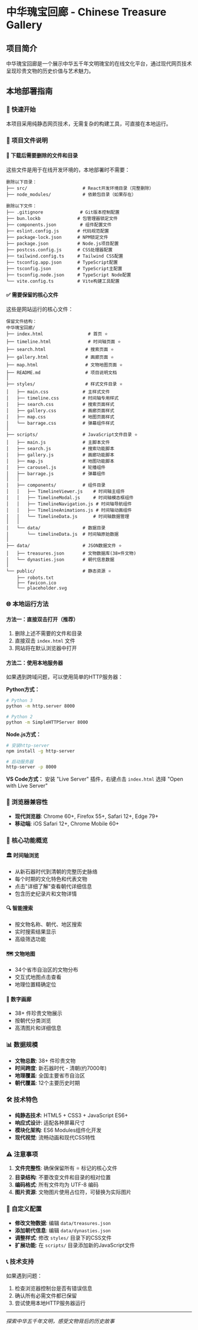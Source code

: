 
# 中华瑰宝回廊 - Chinese Treasure Gallery

## 项目简介
中华瑰宝回廊是一个展示中华五千年文明瑰宝的在线文化平台，通过现代网页技术呈现珍贵文物的历史价值与艺术魅力。

## 本地部署指南

### 🚀 快速开始
本项目采用纯静态网页技术，无需复杂的构建工具，可直接在本地运行。

### 📁 项目文件说明

#### 🔴 下载后需要删除的文件和目录
这些文件是用于在线开发环境的，本地部署时不需要：

```
删除以下目录：
├── src/                     # React开发环境目录（完整删除）
├── node_modules/            # 依赖包目录（如果存在）

删除以下文件：
├── .gitignore              # Git版本控制配置
├── bun.lockb              # 包管理器锁定文件
├── components.json         # 组件配置文件
├── eslint.config.js       # 代码规范配置
├── package-lock.json      # NPM锁定文件
├── package.json           # Node.js项目配置
├── postcss.config.js      # CSS处理器配置
├── tailwind.config.ts     # Tailwind CSS配置
├── tsconfig.app.json      # TypeScript配置
├── tsconfig.json          # TypeScript主配置
├── tsconfig.node.json     # TypeScript Node配置
└── vite.config.ts         # Vite构建工具配置
```

#### ✅ 需要保留的核心文件
这些是网站运行的核心文件：

```
保留文件结构：
中华瑰宝回廊/
├── index.html                 # 首页 ⭐
├── timeline.html              # 时间轴页面 ⭐
├── search.html               # 搜索页面 ⭐
├── gallery.html              # 画廊页面 ⭐
├── map.html                  # 文物地图页面 ⭐
├── README.md                 # 项目说明文档
│
├── styles/                   # 样式文件目录 ⭐
│   ├── main.css             # 主样式文件
│   ├── timeline.css         # 时间轴专用样式
│   ├── search.css           # 搜索页面样式
│   ├── gallery.css          # 画廊页面样式
│   ├── map.css              # 地图页面样式
│   └── barrage.css          # 弹幕组件样式
│
├── scripts/                 # JavaScript文件目录 ⭐
│   ├── main.js              # 主脚本文件
│   ├── search.js            # 搜索功能脚本
│   ├── gallery.js           # 画廊功能脚本
│   ├── map.js               # 地图功能脚本
│   ├── carousel.js          # 轮播组件
│   ├── barrage.js           # 弹幕组件
│   │
│   ├── components/          # 组件目录
│   │   ├── TimelineViewer.js    # 时间轴主组件
│   │   ├── TimelineModal.js     # 时间轴模态框组件
│   │   ├── TimelineNavigation.js # 时间轴导航组件
│   │   ├── TimelineAnimations.js # 时间轴动画组件
│   │   └── TimelineData.js      # 时间轴数据管理
│   │
│   └── data/                # 数据目录
│       └── timelineData.js  # 时间轴原始数据
│
├── data/                    # JSON数据文件 ⭐
│   ├── treasures.json       # 文物数据库(38+件文物)
│   └── dynasties.json       # 朝代信息数据
│
└── public/                  # 静态资源 ⭐
    ├── robots.txt
    ├── favicon.ico
    └── placeholder.svg
```

### 🌐 本地运行方法

#### 方法一：直接双击打开（推荐）
1. 删除上述不需要的文件和目录
2. 直接双击 `index.html` 文件
3. 网站将在默认浏览器中打开

#### 方法二：使用本地服务器
如果遇到跨域问题，可以使用简单的HTTP服务器：

**Python方式：**
```bash
# Python 3
python -m http.server 8000

# Python 2
python -m SimpleHTTPServer 8000
```

**Node.js方式：**
```bash
# 安装http-server
npm install -g http-server

# 启动服务器
http-server -p 8000
```

**VS Code方式：**
安装 "Live Server" 插件，右键点击 `index.html` 选择 "Open with Live Server"

### 📱 浏览器兼容性
- **现代浏览器**: Chrome 60+, Firefox 55+, Safari 12+, Edge 79+
- **移动端**: iOS Safari 12+, Chrome Mobile 60+

### 🎯 核心功能概览

#### 🏛️ 时间轴浏览
- 从新石器时代到清朝的完整历史脉络
- 每个时期的文化特色和代表文物
- 点击"详细了解"查看朝代详细信息
- 包含历史纪录片和文物详情

#### 🔍 智能搜索
- 按文物名称、朝代、地区搜索
- 实时搜索结果显示
- 高级筛选功能

#### 🗺️ 文物地图
- 34个省市自治区的文物分布
- 交互式地图点击查看
- 地理位置精确定位

#### 🎨 数字画廊
- 38+ 件珍贵文物展示
- 按朝代分类浏览
- 高清图片和详细信息

### 📊 数据规模
- **文物总数**: 38+ 件珍贵文物
- **时间跨度**: 新石器时代 - 清朝(约7000年)
- **地理覆盖**: 全国主要省市自治区
- **朝代覆盖**: 12个主要历史时期

### 🛠️ 技术特色
- **纯静态技术**: HTML5 + CSS3 + JavaScript ES6+
- **响应式设计**: 适配各种屏幕尺寸
- **模块化架构**: ES6 Modules组件化开发
- **现代视觉**: 流畅动画和现代CSS特性

### ⚠️ 注意事项
1. **文件完整性**: 确保保留所有 ⭐ 标记的核心文件
2. **目录结构**: 不要改变文件和目录的相对位置
3. **编码格式**: 所有文件均为 UTF-8 编码
4. **图片资源**: 文物图片使用占位符，可替换为实际图片

### 🔧 自定义配置
- **修改文物数据**: 编辑 `data/treasures.json`
- **添加朝代信息**: 编辑 `data/dynasties.json`
- **调整样式**: 修改 `styles/` 目录下的CSS文件
- **扩展功能**: 在 `scripts/` 目录添加新的JavaScript文件

### 📞 技术支持
如果遇到问题：
1. 检查浏览器控制台是否有错误信息
2. 确认所有必需文件都已保留
3. 尝试使用本地HTTP服务器运行

---

*探索中华五千年文明，感受文物背后的历史故事*
